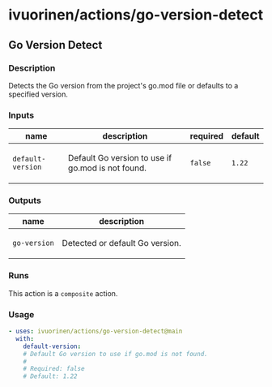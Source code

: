 # ivuorinen/actions/go-version-detect

## Go Version Detect

### Description

Detects the Go version from the project's go.mod file or defaults to a specified version.

### Inputs

| name              | description                                              | required | default |
| ----------------- | -------------------------------------------------------- | -------- | ------- |
| `default-version` | <p>Default Go version to use if go.mod is not found.</p> | `false`  | `1.22`  |

### Outputs

| name         | description                            |
| ------------ | -------------------------------------- |
| `go-version` | <p>Detected or default Go version.</p> |

### Runs

This action is a `composite` action.

### Usage

```yaml
- uses: ivuorinen/actions/go-version-detect@main
  with:
    default-version:
    # Default Go version to use if go.mod is not found.
    #
    # Required: false
    # Default: 1.22
```
